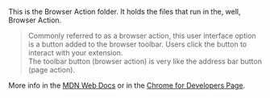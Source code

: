 This is the Browser Action folder. It holds the files that run in the, well, Browser Action.

> Commonly referred to as a browser action, this user interface option is a button added to the browser toolbar. Users click the button to interact with your extension.  
> The toolbar button (browser action) is very like the address bar button (page action).


More info in the [MDN Web Docs][1] or in the [Chrome for Developers Page][2].

[1]: https://developer.mozilla.org/en-US/docs/Mozilla/Add-ons/WebExtensions/API/browserAction
[2]: https://developer.mozilla.org/en-US/docs/Mozilla/Add-ons/WebExtensions/API/browserAction